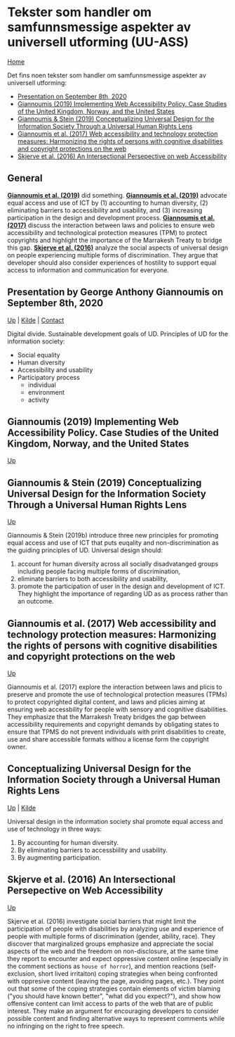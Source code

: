 # Tekster som handler om samfunnsmessige aspekter av universell utforming (UU-ASS)

[Home](./README.md)

Det fins noen tekster som handler om samfunnsmessige aspekter av universell utforming:

* [Presentation on September 8th, 2020](#presentation-by-george-anthony-giannoumis-on-september-8th-2020)
* [Giannoumis (2019) Implementing Web Accessibility Policy. Case Studies of the United Kingdom, Norway, and the United States](#giannoumis-2019-implementing-web-accessibility-policy-case-studies-of-the-united-kingdom-norway-and-the-united-states)
* [Giannoumis & Stein (2019) Conceptualizing Universal Design for the Information Society Through a Universal Human Rights Lens](#giannoumis-stein-2019-conceptualizing-universal-design-for-the-information-society-through-a-universal-human-rights-lens)
* [Giannoumis et al. (2017) Web accessibility and technology protection measures: Harmonizing the rights of persons with cognitive disabilities and copyright protections on the web](#giannoumis-et-al-2017-web-accessibility-and-technology-protection-measures-harmonizing-the-rights-of-persons-with-cognitive-disabilities-and-copyright-protections-on-the-web)
* [Skjerve et al. (2016) An Intersectional Persepective on web Accessibility](skjerve-et-al-2016-an-intersectional-persepective-on-web-ccessibility)

## General

[__Giannoumis et al. (2019)__](#giannoumis-2019-implementing-web-accessibility-policy-case-studies-of-the-united-kingdom-norway-and-the-united-states) did something.
[__Giannoumis et al. (2019)__](#giannoumis-stein-2019-conceptualizing-universal-design-for-the-information-society-through-a-universal-human-rights-lens) advocate equal access and use of ICT by (1) accounting to human diversity, (2) eliminating barriers to accessibility and usability, and (3) increasing participation in the design and development process.
[__Giannoumis et al. (2017)__](#giannoumis-et-al-2017-web-accessibility-and-technology-protection-measures-harmonizing-the-rights-of-persons-with-cognitive-disabilities-and-copyright-protections-on-the-web) discuss the interaction between laws and policies to ensure web accessibility and technological protection measures (TPM) to protect copyrights and highlight the importance of the Marrakesh Treaty to bridge this gap.
[__Skjerve et al. (2016)__](skjerve-et-al-2016-an-intersectional-persepective-on-web-ccessibility) analyze the social aspects of universal design on people experiencing multiple forms of discrimination. 
They argue that developer should also consider experiences of hostility to support equal access to information and communication for everyone. 

## Presentation by George Anthony Giannoumis on September 8th, 2020

[Up](#tekster-som-handler-om-samfunnsmessige-aspekter-av-universell-utforming-uu-ass) |
[Kilde](https://www.oslomet.no/om/ansatt/gagian/) |
[Contact](@george.a.giannoumis@oslomet.no)

Digital divide.
Sustainable development goals of UD.
Principles of UD for the information society:
* Social equality
* Human diversity
* Accessibility and usability
* Participatory process
    * individual
    * environment
    * activity

## Giannoumis (2019) Implementing Web Accessibility Policy. Case Studies of the United Kingdom, Norway, and the United States

[Up](#tekster-som-handler-om-samfunnsmessige-aspekter-av-universell-utforming-uu-ass)

## Giannoumis & Stein (2019) Conceptualizing Universal Design for the Information Society Through a Universal Human Rights Lens

[Up](#tekster-som-handler-om-samfunnsmessige-aspekter-av-universell-utforming-uu-ass)

Giannoumis & Stein (2019b) introduce three new principles for promoting equal access and use of ICT that puts euqality and non-discrimination as the guiding principles of UD. 
Universal design should:
1. account for human diversity across all socially disadvatanged groups including people facing multiple forms of discrimination,
2. eliminate barriers to both accessibility and usability,
3. promote the participation of user in the design and development of ICT.
They highlight the importance of regarding UD as as process rather than an outcome.

## Giannoumis et al. (2017) Web accessibility and technology protection measures: Harmonizing the rights of persons with cognitive disabilities and copyright protections on the web

[Up](#tekster-som-handler-om-samfunnsmessige-aspekter-av-universell-utforming-uu-ass)

Giannoumis et al. (2017) explore the interaction between laws and plicis to preserve and promote the use of technological protection measures (TPMs) to protect copyrighted digital content, and laws and plicies aiming at ensuring web accessbility for people with sensory and cognitive disabilities. They emphasize that the Marrakesh Treaty bridges the gap between accessibility requirements and copyright demands by obligating states to ensure that TPMS do not prevent individuals with print disabilities to create, use and share accessible formats withou a license form the copyright owner.

## Conceptualizing Universal Design for the Information Society through a Universal Human Rights Lens

[Up](#tekster-som-handler-om-samfunnsmessige-aspekter-av-universell-utforming-uu-ass) |
[Kilde](https://brill.com/view/journals/hrlr/8/1/article-p38_38.xml)

Universal design in the information society shal promote equal access and use of technology in three ways:
1. By accounting for human diversity.
2. By eliminating barriers to accessbiility and usability.
3. By augmenting participation.

## Skjerve et al. (2016) An Intersectional Persepective on Web Accessibility

[Up](#tekster-som-handler-om-samfunnsmessige-aspekter-av-universell-utforming-uu-ass)

Skjerve et al. (2016) investigate social barriers that might limit the participation of people with disabilities by analyzing use and experience of people with multiple forms of discrimination (gender, ability, race).
They discover that marginalized groups emphasize and appreciate the social aspects of the web and the freedom on non-disclosure, at the same time they report to encounter and expect oppressive content online (especially in the comment sections as `house of horror`), and mention reactions (self-exclusion, short lived irritaiton) coping strategies when being confronted with oppresive content (leaving the page, avoiding pages, etc.).
They point out that some of the coping strategies contain elements of victim blaming ("you should have known better", "what did you expect?"), and show how offensive content can limit access to parts of the web that are of public interest.
They make an argument for encouraging developers to consider possible content and finding alternative ways to represent comments while no infringing on the right to free speech.